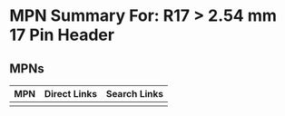 



# MPN Summary For: R17 > 2.54 mm 17 Pin Header

## MPNs
  

|MPN|Direct Links|Search Links|
| :--- | :--- | :--- |
||||
